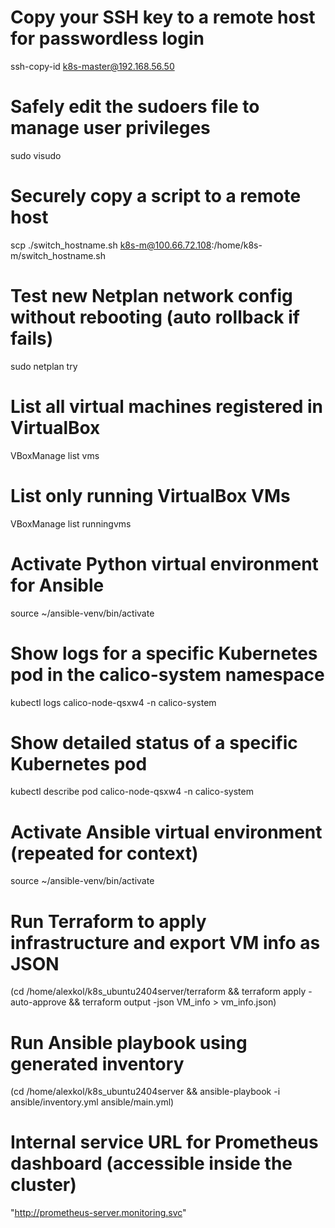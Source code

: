 ﻿# Copy your SSH key to a remote host for passwordless login
ssh-copy-id k8s-master@192.168.56.50

# Safely edit the sudoers file to manage user privileges
sudo visudo

# Securely copy a script to a remote host
scp ./switch_hostname.sh k8s-m@100.66.72.108:/home/k8s-m/switch_hostname.sh

# Test new Netplan network config without rebooting (auto rollback if fails)
sudo netplan try

# List all virtual machines registered in VirtualBox
VBoxManage list vms

# List only running VirtualBox VMs
VBoxManage list runningvms

# Activate Python virtual environment for Ansible
source ~/ansible-venv/bin/activate

# Show logs for a specific Kubernetes pod in the calico-system namespace
kubectl logs calico-node-qsxw4 -n calico-system

# Show detailed status of a specific Kubernetes pod
kubectl describe pod calico-node-qsxw4 -n calico-system

# Activate Ansible virtual environment (repeated for context)
source ~/ansible-venv/bin/activate

# Run Terraform to apply infrastructure and export VM info as JSON
(cd /home/alexkol/k8s_ubuntu2404server/terraform && terraform apply -auto-approve && terraform output -json VM_info > vm_info.json)

# Run Ansible playbook using generated inventory
(cd /home/alexkol/k8s_ubuntu2404server && ansible-playbook -i ansible/inventory.yml ansible/main.yml)

# Internal service URL for Prometheus dashboard (accessible inside the cluster)
"http://prometheus-server.monitoring.svc"
